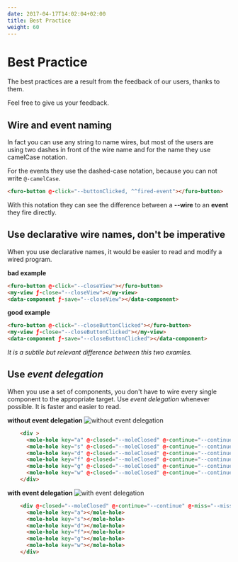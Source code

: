 ```yaml
---
date: 2017-04-17T14:02:04+02:00
title: Best Practice
weight: 60
---
```

# Best Practice
The best practices are a result from the feedback of our users, thanks to them.

Feel free to give us your feedback.
 
## Wire and event naming
 In fact you can use any string to name wires, but most of the users are using two dashes in front of the wire name and for the name they use camelCase notation.
 
For the events they use the dashed-case notation, because you can not write `@-camelCase`.

```html
<furo-button @-click="--buttonClicked, ^^fired-event"></furo-button>
```
With this notation they can see the difference between a **--wire** to an **event** they fire directly.


## Use declarative wire names, don't be imperative

When you use declarative names, it would be easier to read and modify a wired program.

**bad example**
```html
<furo-button @-click="--closeView"></furo-button>
<my-view ƒ-close="--closeView"></my-view>
<data-component ƒ-save="--closeView"></data-component>
```

**good example**
```html
<furo-button @-click="--closeButtonClicked"></furo-button>
<my-view ƒ-close="--closeButtonClicked"></my-view>
<data-component ƒ-save="--closeButtonClicked"></data-component>
```

*It is a subtile but relevant difference between this two examles.*

## Use *event delegation*
When you use a set of components, you don't have to wire every single component to the appropriate target. Use *event delegation* whenever possible. It is faster and easier to read.

 

 
**without event delegation**
![without event delegation](/_doc/images/withoutEventDelegation.png)
```html
    <div >
      <mole-hole key="a" @-closed="--moleClosed" @-continue="--continue" @-miss="--missed" @-whack="--whacked"></mole-hole>
      <mole-hole key="s" @-closed="--moleClosed" @-continue="--continue" @-miss="--missed" @-whack="--whacked"></mole-hole>
      <mole-hole key="d" @-closed="--moleClosed" @-continue="--continue" @-miss="--missed" @-whack="--whacked"></mole-hole>
      <mole-hole key="f" @-closed="--moleClosed" @-continue="--continue" @-miss="--missed" @-whack="--whacked"></mole-hole>
      <mole-hole key="g" @-closed="--moleClosed" @-continue="--continue" @-miss="--missed" @-whack="--whacked"></mole-hole>
      <mole-hole key="w" @-closed="--moleClosed" @-continue="--continue" @-miss="--missed" @-whack="--whacked"></mole-hole>
    </div>
```
 
**with event delegation**
![with event delegation](/_doc/images/eventDelegation.png)
```html
    <div @-closed="--moleClosed" @-continue="--continue" @-miss="--missed" @-whack="--whacked">
      <mole-hole key="a"></mole-hole>
      <mole-hole key="s"></mole-hole>
      <mole-hole key="d"></mole-hole>
      <mole-hole key="f"></mole-hole>
      <mole-hole key="g"></mole-hole>
      <mole-hole key="w"></mole-hole>
    </div>
```




